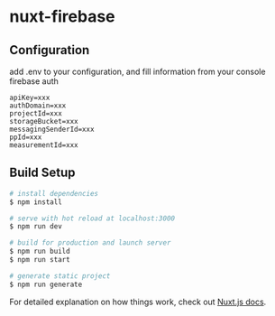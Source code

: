 # nuxt-firebase

## Configuration

add .env to your configuration, and fill information from your console firebase auth

```env
apiKey=xxx
authDomain=xxx
projectId=xxx
storageBucket=xxx
messagingSenderId=xxx
ppId=xxx
measurementId=xxx
```

## Build Setup

```bash
# install dependencies
$ npm install

# serve with hot reload at localhost:3000
$ npm run dev

# build for production and launch server
$ npm run build
$ npm run start

# generate static project
$ npm run generate
```

For detailed explanation on how things work, check out [Nuxt.js docs](https://nuxtjs.org).
